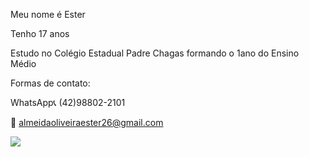 Meu nome é Ester

Tenho 17 anos 

Estudo no Colégio Estadual Padre Chagas formando o 1ano do Ensino Médio

Formas de contato:

WhatsApp📞 (42)98802-2101

📧 almeidaoliveiraester26@gmail.com

![](https://setcesp.org.br/wp-content/uploads/2019/08/brasil.png)
